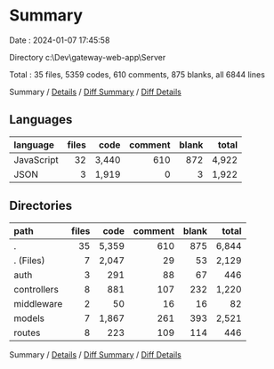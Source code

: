 # Summary

Date : 2024-01-07 17:45:58

Directory c:\\Dev\\gateway-web-app\\Server

Total : 35 files,  5359 codes, 610 comments, 875 blanks, all 6844 lines

Summary / [Details](details.md) / [Diff Summary](diff.md) / [Diff Details](diff-details.md)

## Languages
| language | files | code | comment | blank | total |
| :--- | ---: | ---: | ---: | ---: | ---: |
| JavaScript | 32 | 3,440 | 610 | 872 | 4,922 |
| JSON | 3 | 1,919 | 0 | 3 | 1,922 |

## Directories
| path | files | code | comment | blank | total |
| :--- | ---: | ---: | ---: | ---: | ---: |
| . | 35 | 5,359 | 610 | 875 | 6,844 |
| . (Files) | 7 | 2,047 | 29 | 53 | 2,129 |
| auth | 3 | 291 | 88 | 67 | 446 |
| controllers | 8 | 881 | 107 | 232 | 1,220 |
| middleware | 2 | 50 | 16 | 16 | 82 |
| models | 7 | 1,867 | 261 | 393 | 2,521 |
| routes | 8 | 223 | 109 | 114 | 446 |

Summary / [Details](details.md) / [Diff Summary](diff.md) / [Diff Details](diff-details.md)